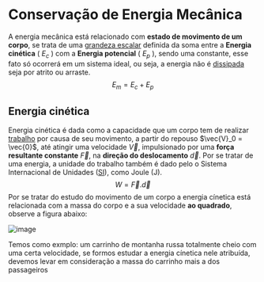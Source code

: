 # Conservação de Energia Mecânica

A energia mecânica está relacionado com __estado de movimento de um corpo__, se trata de uma [grandeza escalar](https://brasilescola.uol.com.br/fisica/grandezas-vetoriais-escalares.htm) definida da soma entre a __Energia cinética__ ( $E_c$ ) com a __Energia potencial__ ( $E_p$ ), sendo uma constante, esse fato só ocorrerá em um sistema ideal, ou seja, a energia não é [dissipada](https://www.preparaenem.com/fisica/energia-dissipada.htm) seja por atrito ou arraste.
$$E_m = E_c + E_p$$

## Energia cinética

 Energia cinética é dada como a capacidade que um corpo tem de realizar [trabalho](https://brasilescola.uol.com.br/fisica/trabalho-uma-forca.htm) por causa de seu movimento, a partir do repouso $\vec{V}_0 = \vec{0}$, até atingir uma velocidade $\vec{V}$, impulsionado por uma __força resultante constante__ $\vec{F}$, na __direção do deslocamento__ $\vec{d}$. Por se tratar de uma energia, a unidade do trabalho também é dado pelo o Sistema Internacional de Unidades ([SI](https://pt.wikipedia.org/wiki/Sistema_Internacional_de_Unidades)), como Joule (J).
 $$W = \vec{F} . \vec{d}$$
Por se tratar do estudo do movimento de um corpo a energia cínetica está relacionada com a massa do corpo e a sua velocidade __ao quadrado__, observe a figura abaixo:

![image](https://user-images.githubusercontent.com/118854926/207344721-5f083f92-13bd-4d2d-8875-78f6501b0214.png)

Temos como exmplo: um carrinho de montanha russa totalmente cheio com uma certa velocidade, se formos estudar a energia cínetica nele atribuída, devemos levar em consideração a massa do carrinho mais a dos passageiros                                                                                                                                                                                                                                                                                                                                                                                                                                                                                                                                                                                                                                                                                                                                    

